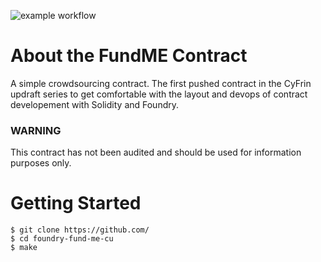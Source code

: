 ![example workflow](https://github.com/MatthewBE/Solidity-Crowdsource/actions/workflows/test.yml/badge.svg)


# About the FundME Contract

A simple crowdsourcing contract. The first pushed contract in the CyFrin updraft series to get comfortable with the layout and devops of contract developement with Solidity and Foundry.

### WARNING 

This contract has not been audited and should be used for information purposes only. 

# Getting Started 
  
```shell
$ git clone https://github.com/
$ cd foundry-fund-me-cu
$ make
```
